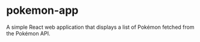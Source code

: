 # pokemon-app
A simple React web application that displays a list of Pokémon fetched from the Pokémon API.
